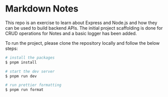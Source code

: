 # Markdown Notes

This repo is an exercise to learn about Express and Node.js and how they can be used to build backend APIs. The initial project scaffolding is done for CRUD operations for Notes and a basic logger has been added.

To run the project, please clone the repository locally and follow the below steps:

```bash
# install the packages
$ pnpm install

# start the dev server
$ pnpm run dev

# run prettier formatting
$ pnpm run format
```
